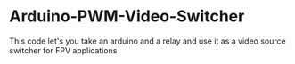 # Arduino-PWM-Video-Switcher
This code let's you take an arduino and a relay and use it as a video source switcher for FPV applications
